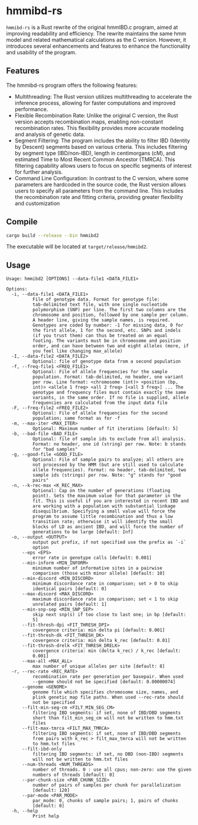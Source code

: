 # hmmibd-rs

`hmmibd-rs` is a Rust rewrite of the original hmmIBD.c program, aimed at improving
readability and efficiency. The rewrite maintains the same hmm model and related
mathematical calculations as the C version. However, it introduces several
enhancements and features to enhance the functionality and usability of the
program.

## Features
The hmmibd-rs program offers the following features:

- Multithreading: The Rust version utilizes multithreading to accelerate the
inference process, allowing for faster computations and improved performance.
- Flexible Recombination Rate: Unlike the original C version, the Rust version
accepts recombination maps, enabling non-constant recombination rates. This
flexibility provides more accurate modeling and analysis of genetic data.
- Segment Filtering: The program includes the ability to filter IBD (Identity by
Descent) segments based on various criteria. This includes filtering by segment
type (IBD/non-IBD), length in centimorgans (cM), and estimated Time to Most
Recent Common Ancestor (TMRCA). This filtering capability allows users to focus
on specific segments of interest for further analysis.
- Command Line Configuration: In contrast to the C version, where some parameters are
hardcoded in the source code, the Rust version allows users to specify all
parameters from the command line. This includes the recombination rate and
fitting criteria, providing greater flexibility and customization

## Compile
```sh
cargo build --release --bin hmmibd2
```
The executable will be located at `target/release/hmmibd2`.

## Usage
```
Usage: hmmibd2 [OPTIONS] --data-file1 <DATA_FILE1>

Options:
  -i, --data-file1 <DATA_FILE1>
          File of genotype data. Format for genotype file:
          tab-delimited text file, with one single nucleotide
          polymorphism (SNP) per line. The first two columns are the
          chromosome and position, followed by one sample per column.
          A header line, giving the sample names, is required.
          Genotypes are coded by number: -1 for missing data, 0 for
          the first allele, 1 for the second, etc. SNPs and indels
          (if you trust them) can thus be treated on an equal
          footing. The variants must be in chromosome and position
          order, and can have between two and eight alleles (more, if
          you feel like changing max_allele)
  -I, --data-file2 <DATA_FILE2>
          Optional: file of genotype data from a second population
  -f, --freq-file1 <FREQ_FILE1>
          Optional: File of allele frequencies for the sample
          population. Format: tab-delimited, no header, one variant
          per row. Line format: <chromosome (int)> <position (bp,
          int)> <allele 1 freq> <all 2 freq> [<all 3 freq>] ... The
          genotype and frequency files must contain exactly the same
          variants, in the same order. If no file is supplied, allele
          frequencies are calculated from the input data file
  -F, --freq-file2 <FREQ_FILE2>
          Optional: File of allele frequencies for the second
          population; same format as for -f
  -m, --max-iter <MAX_ITER>
          Optional: Maximum number of fit iterations [default: 5]
  -b, --bad-file <BAD_FILE>
          Optional: file of sample ids to exclude from all analysis.
          Format: no header, one id (string) per row. Note: b stands
          for "bad samples"
  -g, --good-file <GOOD_FILE>
          Optional: File of sample pairs to analyze; all others are
          not processed by the HMM (but are still used to calculate
          allele frequencies). Format: no header, tab-delimited, two
          sample ids (strings) per row. Note: "g" stands for "good
          pairs"
  -n, --k-rec-max <K_REC_MAX>
          Optional: Cap on the number of generations (floating
          point). Sets the maximum value for that parameter in the
          fit. This is useful if you are interested in recent IBD and
          are working with a population with substantial linkage
          disequilbrium. Specifying a small value will force the
          program to assume little recombination and thus a low
          transition rate; otherwise it will identify the small
          blocks of LD as ancient IBD, and will force the number of
          generations to be large [default: Inf]
  -o, --output <OUTPUT>
          output put prefix, if not specified use the prefix as `-i`
          option
      --eps <EPS>
          error rate in genotype calls [default: 0.001]
      --min-inform <MIN_INFORM>
          minimum number of informative sites in a pairwise
          comparison (those with minor allele) [default: 10]
      --min-discord <MIN_DISCORD>
          minimum discordance rate in comparison; set > 0 to skip
          identical pairs [default: 0]
      --max-discord <MAX_DISCORD>
          maximum discordance rate in comparison; set < 1 to skip
          unrelated pairs [default: 1]
      --min-snp-sep <MIN_SNP_SEP>
          skip next snp(s) if too close to last one; in bp [default:
          5]
      --fit-thresh-dpi <FIT_THRESH_DPI>
          covergence criteria: min delta pi [default: 0.001]
      --fit-thresh-dk <FIT_THRESH_DK>
          covergence criteria: min delta k_rec [default: 0.01]
      --fit-thresh-drelk <FIT_THRESH_DRELK>
          covergence criteria: min (delta k_rec) / k_rec [default:
          0.001]
      --max-all <MAX_ALL>
          max number of unique alleles per site [default: 8]
  -r, --rec-rate <REC_RATE>
          recombination rate per generation per basepair. When used
          --genome should not be specified [default: 0.00000074]
      --genome <GENOME>
          genome file which specifies chromosome size, names, and
          plink genetic map file paths. When used --rec-rate should
          not be specified
      --filt-min-seg-cm <FILT_MIN_SEG_CM>
          filtering IBD segments: if set, none of IBD/DBD segments
          short than filt_min_seg_cm will not be written to hmm.txt
          files
      --filt-max-tmrca <FILT_MAX_TMRCA>
          filtering IBD segments: if set, none of IBD/DBD segments
          from pairs with k_rec > filt_max_tmrca will not be written
          to hmm.txt files
      --filt-ibd-only
          filtering IBD segments: if set, no DBD (non-IBD) segments
          will not be written to hmm.txt files
      --num-threads <NUM_THREADS>
          number of threads. 0 : use all cpus; non-zero: use the given 
          numbers of threads [default: 0]
      --par-chunk-size <PAR_CHUNK_SIZE>
          number of pairs of samples per chunk for parallelization 
          [default: 120]
      --par-mode <PAR_MODE>
          par_mode: 0, chunks of sample pairs; 1, pairs of chunks 
          [default: 0]
  -h, --help
          Print help
```

